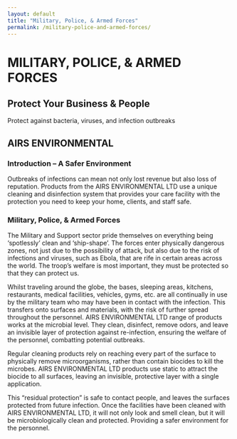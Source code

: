 ```yaml
---
layout: default
title: "Military, Police, & Armed Forces"
permalink: /military-police-and-armed-forces/
---
```


# MILITARY, POLICE, & ARMED FORCES
## Protect Your Business & People
Protect against bacteria, viruses, and infection outbreaks

## AIRS ENVIRONMENTAL

### Introduction – A Safer Environment
Outbreaks of infections can mean not only lost revenue but also loss of reputation. Products from the AIRS ENVIRONMENTAL LTD use a unique cleaning and disinfection system that provides your care facility with the protection you need to keep your home, clients, and staff safe.

### Military, Police, & Armed Forces
The Military and Support sector pride themselves on everything being ‘spotlessly’ clean and ‘ship-shape’. The forces enter physically dangerous zones, not just due to the possibility of attack, but also due to the risk of infections and viruses, such as Ebola, that are rife in certain areas across the world. The troop’s welfare is most important, they must be protected so that they can protect us.

Whilst traveling around the globe, the bases, sleeping areas, kitchens, restaurants, medical facilities, vehicles, gyms, etc. are all continually in use by the military team who may have been in contact with the infection. This transfers onto surfaces and materials, with the risk of further spread throughout the personnel. AIRS ENVIRONMENTAL LTD  range of products works at the microbial level. They clean, disinfect, remove odors, and leave an invisible layer of protection against re-infection, ensuring the welfare of the personnel, combatting potential outbreaks.

Regular cleaning products rely on reaching every part of the surface to physically remove microorganisms, rather than contain biocides to kill the microbes. AIRS ENVIRONMENTAL LTD products use static to attract the biocide to all surfaces, leaving an invisible, protective layer with a single application.

This “residual protection” is safe to contact people, and leaves the surfaces protected from future infection. Once the facilities have been cleaned with AIRS ENVIRONMENTAL LTD, it will not only look and smell clean, but it will be microbiologically clean and protected. Providing a safer environment for the personnel.